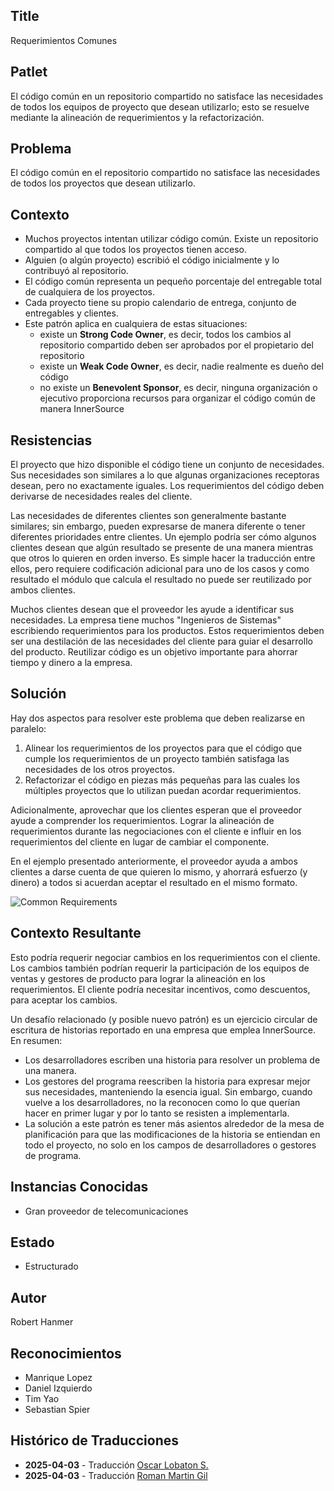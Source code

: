 ## Title

Requerimientos Comunes

## Patlet

El código común en un repositorio compartido no satisface las necesidades de todos los equipos de proyecto que desean utilizarlo; esto se resuelve mediante la alineación de requerimientos y la refactorización.

## Problema

El código común en el repositorio compartido no satisface las necesidades de todos los proyectos que desean utilizarlo.

## Contexto

* Muchos proyectos intentan utilizar código común. Existe un repositorio compartido al que todos los proyectos tienen acceso.
* Alguien (o algún proyecto) escribió el código inicialmente y lo contribuyó al repositorio.
* El código común representa un pequeño porcentaje del entregable total de cualquiera de los proyectos.
* Cada proyecto tiene su propio calendario de entrega, conjunto de entregables y clientes.
* Este patrón aplica en cualquiera de estas situaciones:
    * existe un **Strong Code Owner**, es decir, todos los cambios al repositorio compartido deben ser aprobados por el propietario del repositorio
    * existe un **Weak Code Owner**, es decir, nadie realmente es dueño del código
    * no existe un **Benevolent Sponsor**, es decir, ninguna organización o ejecutivo proporciona recursos para organizar el código común de manera InnerSource

## Resistencias

El proyecto que hizo disponible el código tiene un conjunto de necesidades. Sus necesidades son similares a lo que algunas organizaciones receptoras desean, pero no exactamente iguales. Los requerimientos del código deben derivarse de necesidades reales del cliente.

Las necesidades de diferentes clientes son generalmente bastante similares; sin embargo, pueden expresarse de manera diferente o tener diferentes prioridades entre clientes. Un ejemplo podría ser cómo algunos clientes desean que algún resultado se presente de una manera mientras que otros lo quieren en orden inverso. Es simple hacer la traducción entre ellos, pero requiere codificación adicional para uno de los casos y como resultado el módulo que calcula el resultado no puede ser reutilizado por ambos clientes.

Muchos clientes desean que el proveedor les ayude a identificar sus necesidades. La empresa tiene muchos "Ingenieros de Sistemas" escribiendo requerimientos para los productos. Estos requerimientos deben ser una destilación de las necesidades del cliente para guiar el desarrollo del producto. Reutilizar código es un objetivo importante para ahorrar tiempo y dinero a la empresa.

## Solución

Hay dos aspectos para resolver este problema que deben realizarse en paralelo:

1. Alinear los requerimientos de los proyectos para que el código que cumple los requerimientos de un proyecto también satisfaga las necesidades de los otros proyectos.
2. Refactorizar el código en piezas más pequeñas para las cuales los múltiples proyectos que lo utilizan puedan acordar requerimientos.

Adicionalmente, aprovechar que los clientes esperan que el proveedor ayude a comprender los requerimientos. Lograr la alineación de requerimientos durante las negociaciones con el cliente e influir en los requerimientos del cliente en lugar de cambiar el componente.

En el ejemplo presentado anteriormente, el proveedor ayuda a ambos clientes a darse cuenta de que quieren lo mismo, y ahorrará esfuerzo (y dinero) a todos si acuerdan aceptar el resultado en el mismo formato.

![Common Requirements](../../../assets/img/CommonReqtsv2.jpg)

## Contexto Resultante

Esto podría requerir negociar cambios en los requerimientos con el cliente. Los cambios también podrían requerir la participación de los equipos de ventas y gestores de producto para lograr la alineación en los requerimientos. El cliente podría necesitar incentivos, como descuentos, para aceptar los cambios.

Un desafío relacionado (y posible nuevo patrón) es un ejercicio circular de escritura de historias reportado en una empresa que emplea InnerSource. En resumen:

* Los desarrolladores escriben una historia para resolver un problema de una manera.
* Los gestores del programa reescriben la historia para expresar mejor sus necesidades, manteniendo la esencia igual. Sin embargo, cuando vuelve a los desarrolladores, no la reconocen como lo que querían hacer en primer lugar y por lo tanto se resisten a implementarla.
* La solución a este patrón es tener más asientos alrededor de la mesa de planificación para que las modificaciones de la historia se entiendan en todo el proyecto, no solo en los campos de desarrolladores o gestores de programa.

## Instancias Conocidas

* Gran proveedor de telecomunicaciones

## Estado

* Estructurado

## Autor

Robert Hanmer

## Reconocimientos

* Manrique Lopez
* Daniel Izquierdo
* Tim Yao
* Sebastian Spier

## Histórico de Traducciones

- **2025-04-03** - Traducción [Oscar Lobaton S.](https://github.com/ovas04)
- **2025-04-03** - Traducción [Roman Martin Gil](https://github.com/rmarting)

